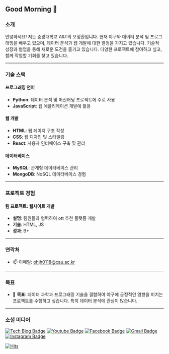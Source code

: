 ## Good Morning 👋

### 소개
안녕하세요! 저는 중앙대학교 A&T의 오정환입니다. 현재 야구와 데이터 분석 및 프로그래밍을 배우고 있으며, 데이터 분석과 웹 개발에 대한 열정을 가지고 있습니다. 기술적 성장과 협업을 통해 새로운 도전을 즐기고 있습니다. 다양한 프로젝트에 참여하고 싶고, 함께 작업할 기회를 찾고 있습니다.

---

### 기술 스택
#### 프로그래밍 언어
- **Python**: 데이터 분석 및 머신러닝 프로젝트에 주로 사용
- **JavaScript**: 웹 애플리케이션 개발에 활용

#### 웹 개발
- **HTML**: 웹 페이지 구조 작성
- **CSS**: 웹 디자인 및 스타일링
- **React**: 사용자 인터페이스 구축 및 관리

#### 데이터베이스
- **MySQL**: 관계형 데이터베이스 관리
- **MongoDB**: NoSQL 데이터베이스 경험

---

### 프로젝트 경험

#### 팀 프로젝트: 웹사이트 개발
- **설명**: 팀원들과 협력하여 ott 추천 플랫폼 개발
- **기술**: HTML, JS
- **성과**: B+

---

### 연락처
- 📫 이메일: [ohjh0118@cau.ac.kr](mailto:ohjh0118@cau.ac.kr)

---

### 목표
- 🎯 **목표**: 데이터 과학과 프로그래밍 기술을 결합하여 야구에 긍정적인 영향을 미치는 프로젝트를 수행하고 싶습니다. 특히 데이터 분석에 관심이 많습니다.

---



### 소셜 미디어
<div>
  
  [![Tech Blog Badge](http://img.shields.io/badge/-Tech%20blog-black?style=flat-square&logo=github&link=https://zzsza.github.io/)](https://zzsza.github.io/) [![Youtube Badge](https://img.shields.io/badge/Youtube-ff0000?style=flat-square&logo=youtube&link=https://www.youtube.com/c/kyleschool)](https://www.youtube.com/@jhoh0) [![Facebook Badge](https://img.shields.io/badge/facebook-1877f2?style=flat-square&logo=facebook&logoColor=white&link=https://www.facebook.com/zzsza)](https://www.facebook.com/ohjh0118) [![Gmail Badge](https://img.shields.io/badge/Gmail-d14836?style=flat-square&logo=Gmail&logoColor=white&link=mailto:ohjh0118@gmail.com)](mailto:ohjh0118@gmail.com) [![Instagram Badge](https://img.shields.io/badge/Instagram-E1306C?style=flat-square&logo=instagram&logoColor=white&link=https://www.instagram.com/wjdghksdh)](https://www.instagram.com/wjdghksdh)
  
</div>

<div align-center>

[![Hits](https://hits.seeyoufarm.com/api/count/incr/badge.svg?url=https%3A%2F%2Fgithub.com%2Fohjh0118&count_bg=%2362BC1E&title_bg=%23DE1515&icon=&icon_color=%23E7E7E7&title=hits&edge_flat=false)](https://hits.seeyoufarm.com)

</div>
